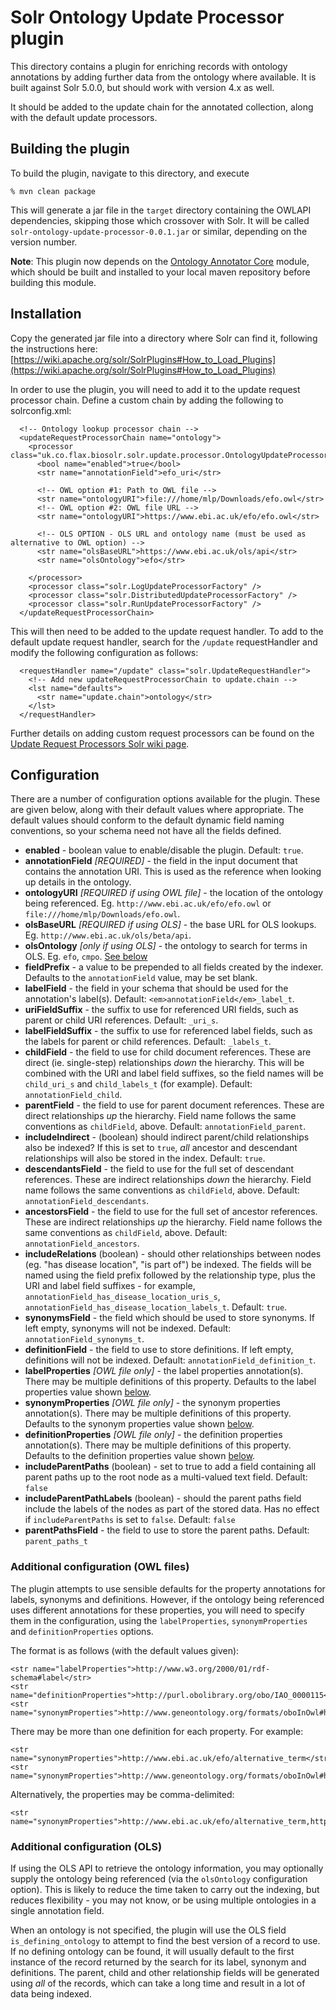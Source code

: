 # Solr Ontology Update Processor plugin

This directory contains a plugin for enriching records with ontology
annotations by adding further data from the ontology where available.
It is built against Solr 5.0.0, but should work with version 4.x as well.

It should be added to the update chain for the annotated collection,
along with the default update processors. 


## Building the plugin

To build the plugin, navigate to this directory, and execute

```
% mvn clean package
```

This will generate a jar file in the `target` directory containing the OWLAPI
dependencies, skipping those which crossover with Solr. It will be called 
`solr-ontology-update-processor-0.0.1.jar` or similar,
depending on the version number.

**Note**: This plugin now depends on the [Ontology Annotator Core](https://github.com/flaxsearch/BioSolr/tree/master/ontology/ontology-annotator/core)
module, which should be built and installed to your local maven repository 
before building this module.


## Installation

Copy the generated jar file into a directory where Solr can find it, following
the instructions here: [https://wiki.apache.org/solr/SolrPlugins#How_to_Load_Plugins](https://wiki.apache.org/solr/SolrPlugins#How_to_Load_Plugins)

In order to use the plugin, you will need to add it to the update request 
processor chain. Define a custom chain by adding the following to solrconfig.xml:

```
  <!-- Ontology lookup processor chain -->    
  <updateRequestProcessorChain name="ontology">
    <processor class="uk.co.flax.biosolr.solr.update.processor.OntologyUpdateProcessorFactory">
      <bool name="enabled">true</bool>
      <str name="annotationField">efo_uri</str>
      
      <!-- OWL option #1: Path to OWL file -->
      <str name="ontologyURI">file:///home/mlp/Downloads/efo.owl</str>
      <!-- OWL option #2: OWL file URL -->
      <str name="ontologyURI">https://www.ebi.ac.uk/efo/efo.owl</str>
      
      <!-- OLS OPTION - OLS URL and ontology name (must be used as alternative to OWL option) -->
      <str name="olsBaseURL">https://www.ebi.ac.uk/ols/api</str>
      <str name="olsOntology">efo</str>

    </processor>
    <processor class="solr.LogUpdateProcessorFactory" />
    <processor class="solr.DistributedUpdateProcessorFactory" />
    <processor class="solr.RunUpdateProcessorFactory" />
  </updateRequestProcessorChain>
```

This will then need to be added to the update request handler. To add to the
default update request handler, search for the `/update` requestHandler
and modify the following configuration as follows:

```
  <requestHandler name="/update" class="solr.UpdateRequestHandler">
    <!-- Add new updateRequestProcessorChain to update.chain -->
    <lst name="defaults">
      <str name="update.chain">ontology</str>
    </lst>
  </requestHandler>
```

Further details on adding custom request processors can be found on
the [Update Request Processors Solr wiki page](https://cwiki.apache.org/confluence/display/solr/Update+Request+Processors).


## Configuration

There are a number of configuration options available for the plugin. These
are given below, along with their default values where appropriate. The default
values should conform to the default dynamic field naming conventions, so your
schema need not have all the fields defined.

* **enabled** - boolean value to enable/disable the plugin.
Default: `true`.
* **annotationField** *[REQUIRED]* - the field in the input document that
contains the annotation URI. This is used as the reference when looking up
details in the ontology.
* **ontologyURI** *[REQUIRED if using OWL file]* - the location of the 
ontology being referenced. Eg. `http://www.ebi.ac.uk/efo/efo.owl` or
`file:///home/mlp/Downloads/efo.owl`.
* **olsBaseURL** *[REQUIRED if using OLS]* - the base URL for OLS lookups.
Eg. `http://www.ebi.ac.uk/ols/beta/api`.
* **olsOntology** *[only if using OLS]* - the ontology to search for
terms in OLS. Eg. `efo`, `cmpo`. [See below](#additional-configuration-ols)
* **fieldPrefix** - a value to be prepended to all fields created by the
indexer. Defaults to the `annotationField` value, may be set blank.
* **labelField** - the field in your schema that should be used for the
annotation's label(s). Default: `<em>annotationField</em>_label_t`.
* **uriFieldSuffix** - the suffix to use for referenced URI fields, such
as parent or child URI references. Default: `_uri_s`.
* **labelFieldSuffix** - the suffix to use for referenced label fields,
such as the labels for parent or child references. Default: `_labels_t`.
* **childField** - the field to use for child document references. These
are direct (ie. single-step) relationships *down* the hierarchy. This
will be combined with the URI and label field suffixes, so the field names
will be `child_uri_s` and `child_labels_t` (for example).
Default: `annotationField_child`.
* **parentField** - the field to use for parent document references.
These are direct relationships *up* the hierarchy. Field name follows the
same conventions as `childField`, above. Default: `annotationField_parent`.
* **includeIndirect** - (boolean) should indirect parent/child relationships also
be indexed? If this is set to `true`, *all* ancestor and
descendant relationships will also be stored in the index. Default: `true`.
* **descendantsField** - the field to use for the full set of descendant
references. These are indirect relationships *down* the hierarchy. Field
name follows the same conventions as `childField`, above.
Default: `annotationField_descendants`.
* **ancestorsField** - the field to use for the full set of ancestor
references. These are indirect relationships *up* the hierarchy. Field
name follows the same conventions as `childField`, above.
Default: `annotationField_ancestors`.
* **includeRelations** (boolean) - should other relationships between nodes
(eg. "has disease location", "is part of") be indexed. The fields will be named
using the field prefix followed by the relationship type, plus the URI and 
label field suffixes - for example, `annotationField_has_disease_location_uris_s`, 
`annotationField_has_disease_location_labels_t`. Default: `true`.
* **synonymsField** - the field which should be used to store synonyms. If
left empty, synonyms will not be indexed.
Default: `annotationField_synonyms_t`.
* **definitionField** - the field to use to store definitions. If left empty,
definitions will not be indexed.
Default: `annotationField_definition_t`.
* **labelProperties** *[OWL file only]* - the label properties annotation(s). 
There may be multiple definitions of this property. Defaults to the label 
properties value shown [below](#additional-configuration-owl-files).
* **synonymProperties** *[OWL file only]* - the synonym properties 
annotation(s). There may be multiple definitions of this property. 
Defaults to the synonym properties value shown 
[below](#additional-configuration-owl-files).
* **definitionProperties** *[OWL file only]* - the definition properties 
annotation(s). There may be multiple definitions of this property. 
Defaults to the definition properties value shown 
[below](#additional-configuration-owl-files).
* **includeParentPaths** (boolean) - set to true to add a field 
containing all parent paths up to the root node as a multi-valued text 
field. Default: `false`
* **includeParentPathLabels** (boolean) - should the parent paths field
include the labels of the nodes as part of the stored data. Has no
effect if `includeParentPaths` is set to `false`. Default: `false`
* **parentPathsField** - the field to use to store the parent paths.
Default: `parent_paths_t`


### Additional configuration (OWL files)

The plugin attempts to use sensible defaults for the property annotations for 
labels, synonyms and definitions. However, if the ontology being referenced uses
different annotations for these properties, you will need to specify them in
the configuration, using the `labelProperties`, `synonymProperties` and
`definitionProperties` options.

The format is as follows (with the default values given):

```
<str name="labelProperties">http://www.w3.org/2000/01/rdf-schema#label</str>
<str name="definitionProperties">http://purl.obolibrary.org/obo/IAO_0000115</str>
<str name="synonymProperties">http://www.geneontology.org/formats/oboInOwl#hasExactSynonym</str>
```

There may be more than one definition for each property. For example:

    <str name="synonymProperties">http://www.ebi.ac.uk/efo/alternative_term</str>
    <str name="synonymProperties">http://www.geneontology.org/formats/oboInOwl#hasExactSynonym</str>

Alternatively, the properties may be comma-delimited:

    <str name="synonymProperties">http://www.ebi.ac.uk/efo/alternative_term,http://www.geneontology.org/formats/oboInOwl#hasExactSynonym</str>

### Additional configuration (OLS)
 
If using the OLS API to retrieve the ontology information, you may optionally
supply the ontology being referenced (via the `olsOntology` configuration
option). This is likely to reduce the time taken to carry out the indexing,
but reduces flexibility - you may not know, or be using multiple ontologies
in a single annotation field.

When an ontology is not specified, the plugin will use the OLS field 
`is_defining_ontology` to attempt to find the best version of a record to use.
If no defining ontology can be found, it will usually default to the first
instance of the record returned by the search for its label, synonym and 
definitions. The parent, child and other relationship fields will be
generated using *all* of the records, which can take a long time and result
in a lot of data being indexed.
